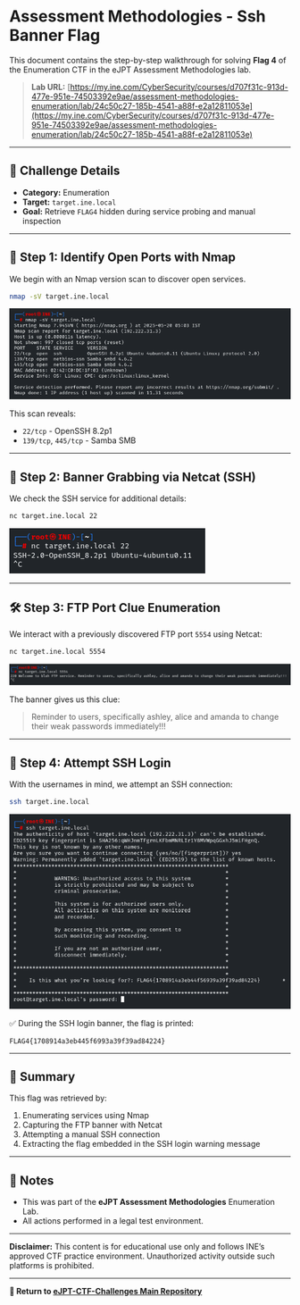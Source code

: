 # Assessment Methodologies - Ssh Banner Flag

This document contains the step-by-step walkthrough for solving **Flag 4** of the Enumeration CTF in the eJPT Assessment Methodologies lab.

> **Lab URL:**
> [https://my.ine.com/CyberSecurity/courses/d707f31c-913d-477e-951e-74503392e9ae/assessment-methodologies-enumeration/lab/24c50c27-185b-4541-a88f-e2a12811053e](https://my.ine.com/CyberSecurity/courses/d707f31c-913d-477e-951e-74503392e9ae/assessment-methodologies-enumeration/lab/24c50c27-185b-4541-a88f-e2a12811053e)

---

## 📁 Challenge Details

* **Category:** Enumeration
* **Target:** `target.ine.local`
* **Goal:** Retrieve `FLAG4` hidden during service probing and manual inspection

---

## 🔎 Step 1: Identify Open Ports with Nmap

We begin with an Nmap version scan to discover open services.

```bash
nmap -sV target.ine.local
```

![Nmap Scan](./1.png)

This scan reveals:

* `22/tcp` - OpenSSH 8.2p1
* `139/tcp`, `445/tcp` - Samba SMB

---

## 📡 Step 2: Banner Grabbing via Netcat (SSH)

We check the SSH service for additional details:

```bash
nc target.ine.local 22
```

![SSH Banner](./2.png)

---

## 🛠️ Step 3: FTP Port Clue Enumeration

We interact with a previously discovered FTP port `5554` using Netcat:

```bash
nc target.ine.local 5554
```

![FTP Banner](./3.png)

The banner gives us this clue:

> Reminder to users, specifically ashley, alice and amanda to change their weak passwords immediately!!!

---

## 🔐 Step 4: Attempt SSH Login

With the usernames in mind, we attempt an SSH connection:

```bash
ssh target.ine.local
```

![SSH Login Attempt](./4.png)

✅ During the SSH login banner, the flag is printed:

```text
FLAG4{1708914a3eb445f6993a39f39ad84224}
```

---

## 🧾 Summary

This flag was retrieved by:

1. Enumerating services using Nmap
2. Capturing the FTP banner with Netcat
3. Attempting a manual SSH connection
4. Extracting the flag embedded in the SSH login warning message

---

## 📘 Notes

* This was part of the **eJPT Assessment Methodologies** Enumeration Lab.
* All actions performed in a legal test environment.

---

**Disclaimer:**
This content is for educational use only and follows INE’s approved CTF practice environment. Unauthorized activity outside such platforms is prohibited.

---

**🔗 Return to [eJPT-CTF-Challenges Main Repository](https://github.com/sara5521/eJPT-CTF-Challenges)**
